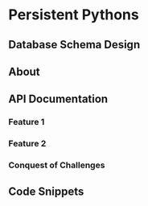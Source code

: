 # Persistent Pythons

## Database Schema Design
<!-- insert database schema design under an images folder that is located directly under the parent route -->

## About
<!-- Insert live link -->
<!-- Insert summary of what the app does -->
<!-- discussion of technologies used -->

## API Documentation

### Feature 1
<!-- Insert discussion of two features to show off teams technical abilities -->

### Feature 2
<!-- Insert discussion of two features to show off teams technical abilities -->

### Conquest of Challenges
<!-- Discussion of challenges faced and the way the team solved them -->

## Code Snippets
<!-- insert a few code snippets highlighting best code -->
